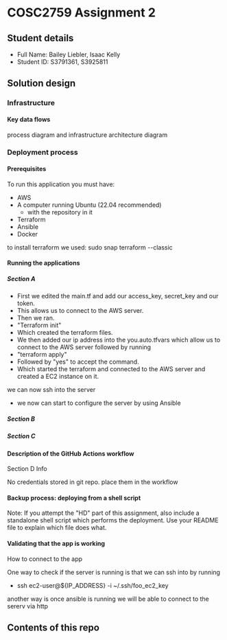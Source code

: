 # COSC2759 Assignment 2

## Student details

- Full Name: Bailey Liebler, Isaac Kelly
- Student ID: S3791361, S3925811

## Solution design


### Infrastructure


#### Key data flows

process diagram and infrastructure architecture diagram

### Deployment process

#### Prerequisites

To run this application you must have:
- AWS
- A computer running Ubuntu (22.04 recommended)
	- with the repository in it 
- Terraform
- Ansible
- Docker
    
to install terraform we used:
sudo snap terraform --classic

#### Running the applications

##### Section A

- First we edited the main.tf and add our access_key, secret_key and our token.
- This allows us to connect to the AWS server.
- Then we ran.
- "Terraform init"
- Which created the terraform files.
- We then added our ip address into the you.auto.tfvars which allow us to connect to the AWS server followed by running
- "terraform apply"
- Followed by "yes" to accept the command.
- Which started the terraform and connected to the AWS server and created a EC2 instance on it.

we can now ssh into the server

- we now can start to configure the server by using Ansible

##### Section B

##### Section C



#### Description of the GitHub Actions workflow

Section D Info

No credentials stored in git repo. place them in the workflow

#### Backup process: deploying from a shell script

Note: If you attempt the "HD" part of this assignment, also include a standalone shell script which performs the deployment. Use your README file to explain which file does what.

#### Validating that the app is working

How to connect to the app

One way to check if the server is running is that we can ssh into by running
- ssh ec2-user@${IP_ADDRESS} -i ~/.ssh/foo_ec2_key

another way is once ansible is running we will be able to connect to the sererv via http

## Contents of this repo


